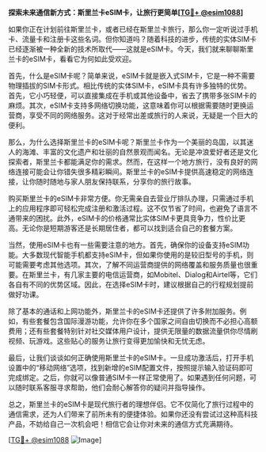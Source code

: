 **探索未来通信新方式：斯里兰卡eSIM卡，让旅行更简单[[TG💪+ @esim1088](https://t.me/s/esim1088)]**

如果你正在计划前往斯里兰卡，或者已经在斯里兰卡旅行，那么你一定听说过手机卡、流量卡和注册卡这些名词。但你知道吗？随着科技的进步，传统的实体SIM卡已经逐渐被一种全新的技术所取代——这就是eSIM卡。今天，我们就来聊聊斯里兰卡的eSIM卡，看看它为何如此受欢迎。

首先，什么是eSIM卡呢？简单来说，eSIM卡就是嵌入式SIM卡，它是一种不需要物理插拔的SIM卡形式。相比传统的实体SIM卡，eSIM卡具有许多独特的优势。首先，它小巧轻便，可以直接集成在手机或其他设备中，省去了携带多张SIM卡的麻烦。其次，eSIM卡支持多网络切换功能，这意味着你可以根据需要随时更换运营商，享受不同的网络服务。这对于经常出差或旅行的人来说，无疑是一个巨大的便利。

那么，为什么选择斯里兰卡的eSIM卡呢？斯里兰卡作为一个美丽的岛国，以其迷人的海滩、丰富的文化遗产和壮丽的自然景观而闻名。无论是冲浪爱好者还是文化探索者，斯里兰卡都能满足你的需求。然而，在这样一个地方旅行，没有良好的网络连接可能会让你错失很多精彩瞬间。斯里兰卡的eSIM卡提供高速稳定的网络连接，让你随时随地与家人朋友保持联系，分享你的旅行故事。

购买斯里兰卡的eSIM卡非常方便。你无需亲自去营业厅排队办理，只需通过手机上的应用程序即可轻松完成注册和激活过程。这不仅节省了时间，也避免了语言不通带来的困扰。此外，eSIM卡的价格通常比实体SIM卡更具竞争力，性价比更高。无论你是短期游客还是长期居住者，都可以找到适合自己的套餐方案。

当然，使用eSIM卡也有一些需要注意的地方。首先，确保你的设备支持eSIM功能。大多数现代智能手机都支持eSIM卡，但如果你使用的是较旧型号的手机，则可能需要考虑其他选项。其次，了解不同运营商提供的网络覆盖和服务质量也很重要。在斯里兰卡，有几家主要的电信运营商，如Mobitel、Dialog和Airtel等，它们各自有不同的优势区域。因此，在选择eSIM卡时，建议根据自己的行程规划提前做好功课。

除了基本的通话和上网功能外，斯里兰卡的eSIM卡还提供了许多附加服务。例如，有些套餐包含国际漫游功能，允许你在多个国家之间自由切换而不必担心高额费用；还有些套餐特别针对社交媒体用户设计，提供无限量的数据流量供你尽情刷视频、玩游戏。这些贴心的服务让旅行变得更加愉快和无忧无虑。

最后，让我们谈谈如何正确使用斯里兰卡的eSIM卡。一旦成功激活后，打开手机设置中的“移动网络”选项，找到新增的eSIM配置文件，按照提示输入验证码即可完成绑定。之后，你就可以像普通SIM卡一样正常使用了。如果遇到任何问题，可以随时联系客服寻求帮助，他们会耐心解答你的疑问并指导操作。

总之，斯里兰卡的eSIM卡是现代旅行者的理想伴侣。它不仅简化了旅行过程中的通信需求，还为人们带来了前所未有的便捷体验。如果你还没有尝试过这种高科技产品，不妨给自己一次机会吧！相信它会让你对未来的通信方式充满期待。

[[TG💪+ @esim1088](https://t.me/s/esim1088) ![Image](https://i.postimg.cc/4NQfJmqS/Snipaste-2025-05-13-00-14-12.png)]